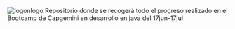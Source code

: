 
![logonlogo](https://github.com/MGP-71/Bootcamp-Capgemini/assets/149084230/97a97e60-3b30-4956-8501-19a137eeb57f)
Repositorio donde se recogerá todo el progreso realizado en el Bootcamp de Capgemini en desarrollo en java del 17jun-17jul
